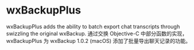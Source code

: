 # wxBackupPlus

wxBackupPlus adds the ability to batch export chat transcripts through swizzling the original wxBackup.
通过交换 Objective-C 中部分函数的实现，wxBackupPlus 为 wxBackup 1.0.2 (macOS) 添加了批量导出聊天记录的功能。